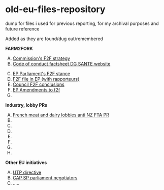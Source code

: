# old-eu-files-repository
dump for files i used for previous reporting, for my archival purposes and future reference</p>
<p>Added as they are found/dug out/remembered</p>
<p><b>FARM2FORK</b></p>
<ol type="A">
  <li><a href="https://food.ec.europa.eu/system/files/2020-05/f2f_action-plan_2020_strategy-info_en.pdf">Commission's F2F strategy</a></li>
  <li><a href="https://food.ec.europa.eu/horizontal-topics/farm-fork-strategy/sustainable-food-processing/code-conduct_en">Code of conduct factsheet DG SANTE website</a></p></li>
  <li><a href="https://www.europarl.europa.eu/doceo/document/CJ14-PR-662094_EN.pdf">EP Parliament's F2F stance</a></li>
  <li><a href="https://oeil.secure.europarl.europa.eu/oeil/popups/ficheprocedure.do?reference=2020/2260(INI)&l=en">F2F file in EP (with rapporteurs)</a></li>
  <li><a href="https://oeil.secure.europarl.europa.eu/oeil/popups/ficheprocedure.do?reference=2020/2260(INI)&l=en">Council F2F conclusions</a></li>
  <li><a href="https://www.europarl.europa.eu/doceo/document/IMCO-AM-663259_EN.pdf">EP Amendments to f2f</a></li>
  <li><a href=""></a></li>
</ol>
<p><b>Industry, lobby PRs</b></p>
<ol type="A">
  <li><a href="https://www.politico.eu/wp-content/uploads/2022/07/03/LettreOuverteInterbevCNIELPMEBorneaccordsNZ28062022.pdf">French meat and dairy lobbies anti NZ FTA PR</a></li>
  <li></li>
  <li></li>
  <li></li>
  <li></li>
  <li></li>
  <li></li>
  <li></li>
 </ol>
 <p><b>Other EU initiatives</b></p>
<ol type="A">
  <li><a href="https://eur-lex.europa.eu/legal-content/EN/TXT/?uri=CELEX:32019L0633">UTP directive</a></li>
  <li><a href="https://oeil.secure.europarl.europa.eu/oeil/popups/ficheprocedure.do?reference=2018/0216(COD)&l=en">CAP SP parliament negotiators</a></li>
  <li>.....</li>
 </ol>
